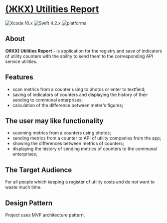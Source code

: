 # **[(ЖКХ) Utilities Report](https://github.com/devVadimAlbul/UtilitiesReport)**

 ![Xcode 10.x](https://img.shields.io/badge/xcode-10.x-yellowgreen.svg?style=for-the-badge&logo=xcode) ![Swift 4.2.x](https://img.shields.io/badge/swift-4.2.x-green.svg?colorB=green&style=for-the-badge&logo=swift) ![platforms](https://img.shields.io/badge/platforms-iOS-lightgrey.svg?colorB=green&style=for-the-badge&logo=apple)

## About
 **(ЖКХ) Utilities Report** - is application for the registry and save of indicators of utility counters with the ability to send them to the corresponding API service utilities.

## Features
* scan metrics from a counter using to photos or enter to textfield;
* saving of indicators of counters and displaying the history of their sending to communal enterprises;
* calculation of the difference between meter's figures;

## The user may like functionality
* scanning metrics from a counters using photos;
* sending metrics from a counter to API of utility companies from the app;
* showing the differences between metrics of counters;
* displaying the history of sending metrics of counters to the communal enterprises;


## The Target Audience
For all people which keeping a register of utility costs and do not want to waste much time.

## Design Pattern
Project uses MVP architecture pattern.
